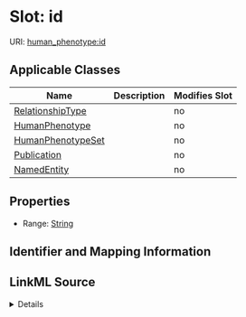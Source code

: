 

# Slot: id

URI: [human_phenotype:id](http://w3id.org/ontogpt/human_phenotypeid)



<!-- no inheritance hierarchy -->





## Applicable Classes

| Name | Description | Modifies Slot |
| --- | --- | --- |
| [RelationshipType](RelationshipType.md) |  |  no  |
| [HumanPhenotype](HumanPhenotype.md) |  |  no  |
| [HumanPhenotypeSet](HumanPhenotypeSet.md) |  |  no  |
| [Publication](Publication.md) |  |  no  |
| [NamedEntity](NamedEntity.md) |  |  no  |







## Properties

* Range: [String](String.md)





## Identifier and Mapping Information








## LinkML Source

<details>
```yaml
name: id
alias: id
domain_of:
- NamedEntity
- Publication
range: string

```
</details>